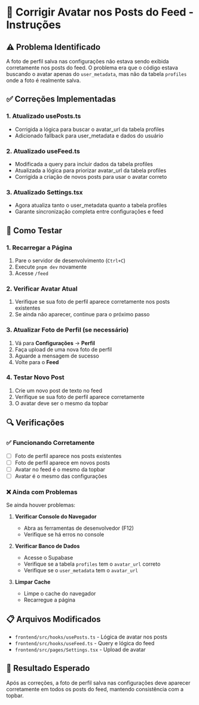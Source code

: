 # 🔧 Corrigir Avatar nos Posts do Feed - Instruções

## ⚠️ Problema Identificado
A foto de perfil salva nas configurações não estava sendo exibida corretamente nos posts do feed. O problema era que o código estava buscando o avatar apenas do `user_metadata`, mas não da tabela `profiles` onde a foto é realmente salva.

## ✅ Correções Implementadas

### 1. **Atualizado usePosts.ts**
- Corrigida a lógica para buscar o avatar_url da tabela profiles
- Adicionado fallback para user_metadata e dados do usuário

### 2. **Atualizado useFeed.ts**
- Modificada a query para incluir dados da tabela profiles
- Atualizada a lógica para priorizar avatar_url da tabela profiles
- Corrigida a criação de novos posts para usar o avatar correto

### 3. **Atualizado Settings.tsx**
- Agora atualiza tanto o user_metadata quanto a tabela profiles
- Garante sincronização completa entre configurações e feed

## 🚀 Como Testar

### 1. **Recarregar a Página**
1. Pare o servidor de desenvolvimento (`Ctrl+C`)
2. Execute `pnpm dev` novamente
3. Acesse `/feed`

### 2. **Verificar Avatar Atual**
1. Verifique se sua foto de perfil aparece corretamente nos posts existentes
2. Se ainda não aparecer, continue para o próximo passo

### 3. **Atualizar Foto de Perfil (se necessário)**
1. Vá para **Configurações** → **Perfil**
2. Faça upload de uma nova foto de perfil
3. Aguarde a mensagem de sucesso
4. Volte para o **Feed**

### 4. **Testar Novo Post**
1. Crie um novo post de texto no feed
2. Verifique se sua foto de perfil aparece corretamente
3. O avatar deve ser o mesmo da topbar

## 🔍 Verificações

### ✅ Funcionando Corretamente
- [ ] Foto de perfil aparece nos posts existentes
- [ ] Foto de perfil aparece em novos posts
- [ ] Avatar no feed é o mesmo da topbar
- [ ] Avatar é o mesmo das configurações

### ❌ Ainda com Problemas
Se ainda houver problemas:

1. **Verificar Console do Navegador**
   - Abra as ferramentas de desenvolvedor (F12)
   - Verifique se há erros no console

2. **Verificar Banco de Dados**
   - Acesse o Supabase
   - Verifique se a tabela `profiles` tem o `avatar_url` correto
   - Verifique se o `user_metadata` tem o `avatar_url`

3. **Limpar Cache**
   - Limpe o cache do navegador
   - Recarregue a página

## 📋 Arquivos Modificados
- `frontend/src/hooks/usePosts.ts` - Lógica de avatar nos posts
- `frontend/src/hooks/useFeed.ts` - Query e lógica do feed
- `frontend/src/pages/Settings.tsx` - Upload de avatar

## 🎯 Resultado Esperado
Após as correções, a foto de perfil salva nas configurações deve aparecer corretamente em todos os posts do feed, mantendo consistência com a topbar.
